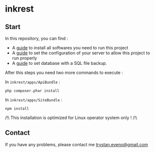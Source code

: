# inkrest

## Start

In this repository, you can find :

- A [guide](https://github.com/MaitreManuel/inkrest/blob/master/docs/SOFTWARE.md) to install all softwares you need to run this project
- A [guide](https://github.com/MaitreManuel/inkrest/blob/master/docs/CONFIGURATION.md) to set the configuration of your server to allow this project to run properly
- A [guide](https://github.com/MaitreManuel/inkrest/blob/master/docs/DATABASE.md) to set database with a SQL file backup.

After this steps you need two more commands to execute :

In `inkrest/apps/ApiBundle` :
```
php composer.phar install
```

In `inkrest/apps/SiteBundle` :
```
npm install
```

/!\ This installation is optimized for Linux operator system only ! /!\

## Contact

If you have any problems, please contact me trystan.eveno@gmail.com
